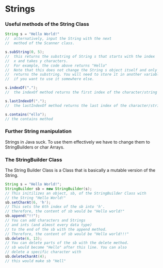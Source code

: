 # Strings
### Useful methods of the String Class
```Java
String s = "Hello World!"
//  alternatively, input the String with the next 
//  method of the Scanner class.

s.subString(0, 5); 
//  this returns the substring of String s that starts with the index
//  x and takes y characters.
//  For example, the code above returns "Hello"
//  Note that this does not change the String s object itself and only
//  returns the substring. You will need to store it in another variable
//  if you want to use it somewhere else.

s.indexOf(".");
//  the indexOf method returns the first index of the character/string

s.lastIndexOf(".");
//  the lastIndexOf method returns the last index of the character/string

s.contains("ello");
// the contains method 
```
### Further String manipulation
Strings in Java suck. To use them effectively we have to change them to StringBuilders or char Arrays.
### The StringBuilder Class
The String Builder Class is a Class that is basically a mutable version of the String.
```Java
String s = "Hello World!";
StringBuilder sb = new StringBuilder(s);
// This initilizes an object, sb, of the StringBuilder Class with
// the String "Hello World!"
sb.setCharAt(6, 'h');
// This sets the 6th index of the sb into 'h'.
// therefore, the content of sb would be "Hello world!"
sb.append("!!");
// You can add characters and Strings 
// and ints (and almost every data type)
// to the end of the sb with the append method.
// Therefore, the content of sb would be "Hello world!!!"
sb.delete(6, 13);
// You can delete parts of the sb with the delete method.
// sb would become "Hello" after this line. You can also
// delete a specific character with 
sb.deleteCharAt(4);
// this would make sb "Hell"


```

